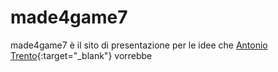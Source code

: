 # made4game7

made4game7 è il sito di presentazione per le idee che [Antonio Trento](https://it.linkedin.com/in/antoniotrento){:target="_blank"} vorrebbe
